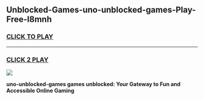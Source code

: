 
## Unblocked-Games-uno-unblocked-games-Play-Free-l8mnh
<h3>
<a href="https://premium76.site?title=uno-unblocked-games&ref=20M">CLICK TO PLAY</a></h3>
<hr>

<h3>
<a href="https://premium76.site?title=uno-unblocked-games&ref=20M">CLICK 2 PLAY</a>
  
</h3>

<a href="https://premium76.site?title=uno-unblocked-games&ref=19M"><img src="https://clearcache.store/games.png"></a>


**uno-unblocked-games games unblocked: Your Gateway to Fun and Accessible Online Gaming**
